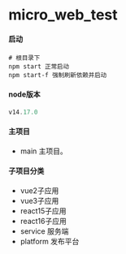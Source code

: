 # micro_web_test

#### 启动
```shell script
# 根目录下
npm start 正常启动
npm start-f 强制刷新依赖并启动
```

#### node版本
```javascript
v14.17.0
```

#### 主项目

- main 主项目。


#### 子项目分类
- vue2子应用
- vue3子应用
- react15子应用
- react16子应用
- service 服务端
- platform 发布平台
